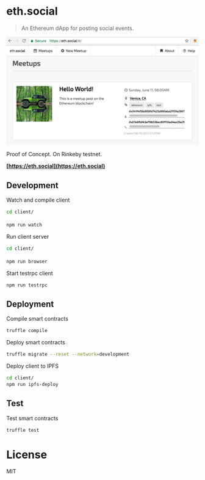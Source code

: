 # eth.social

> An Ethereum dApp for posting social events.

<img src="./screenshot.png" width="700">

Proof of Concept. On Rinkeby testnet.

**[https://eth.social](https://eth.social)**

## Development

Watch and compile client

```bash
cd client/

npm run watch
```

Run client server

```bash
cd client/

npm run browser
```

Start testrpc client

```bash
npm run testrpc
```

## Deployment

Compile smart contracts

```bash
truffle compile
```

Deploy smart contracts

```bash
truffle migrate --reset --network=development
```

Deploy client to IPFS

```bash
cd client/
npm run ipfs-deploy
```

## Test

Test smart contracts

```bash
truffle test
```

# License

MIT
